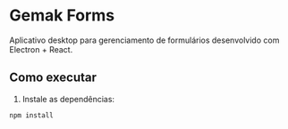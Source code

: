 # Gemak Forms

Aplicativo desktop para gerenciamento de formulários desenvolvido com Electron + React.

## Como executar

1. Instale as dependências:
```bash
npm install